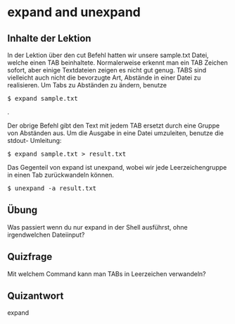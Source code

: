 # expand and unexpand

## Inhalte der Lektion

In der Lektion über den cut Befehl hatten wir unsere sample.txt Datei, welche einen TAB beinhaltete. Normalerweise erkennt man ein TAB Zeichen sofort, aber einige Textdateien zeigen es nicht gut genug. TABS sind vielleicht auch nicht die bevorzugte Art, Abstände in einer Datei zu realisieren. Um Tabs zu Abständen zu ändern, benutze

<pre>$ expand sample.txt</pre>.

Der obrige Befehl gibt den Text mit jedem TAB ersetzt durch eine Gruppe von Abständen aus. Um die Ausgabe in eine Datei umzuleiten, benutze die stdout- Umleitung:

<pre>$ expand sample.txt > result.txt</pre>

Das Gegenteil von expand ist unexpand, wobei wir jede Leerzeichengruppe in einen Tab zurückwandeln können.

<pre>$ unexpand -a result.txt</pre>

## Übung

Was passiert wenn du nur expand in der Shell ausführst, ohne irgendwelchen Dateiinput?

## Quizfrage

Mit welchem Command kann man TABs in Leerzeichen verwandeln?

## Quizantwort

expand
